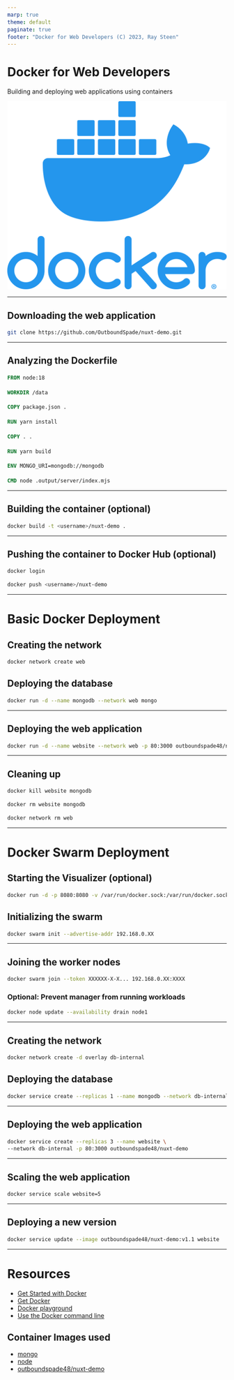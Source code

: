 ```yaml
---
marp: true
theme: default
paginate: true
footer: "Docker for Web Developers (C) 2023, Ray Steen"
---
```

<!-- class: invert -->

# Docker for Web Developers
Building and deploying web applications using containers

![bg width:300px right](assets/vertical-logo-monochromatic.webp)

---
## Downloading the web application

```bash
git clone https://github.com/OutboundSpade/nuxt-demo.git
```

---
## Analyzing the Dockerfile

```dockerfile
FROM node:18

WORKDIR /data

COPY package.json .

RUN yarn install

COPY . .

RUN yarn build

ENV MONGO_URI=mongodb://mongodb

CMD node .output/server/index.mjs
```

---
## Building the container (optional)


```bash
docker build -t <username>/nuxt-demo .
```

---
## Pushing the container to Docker Hub (optional)

```bash
docker login
```
```bash
docker push <username>/nuxt-demo
```
---
# Basic Docker Deployment
## Creating the network

```bash
docker network create web
```

## Deploying the database

```bash
docker run -d --name mongodb --network web mongo
```

---

## Deploying the web application

```bash
docker run -d --name website --network web -p 80:3000 outboundspade48/nuxt-demo
```

---
## Cleaning up

```bash
docker kill website mongodb
```
```bash
docker rm website mongodb
```
```bash
docker network rm web
```
---
# Docker Swarm Deployment

## Starting the Visualizer (optional)

```bash
docker run -d -p 8080:8080 -v /var/run/docker.sock:/var/run/docker.sock dockersamples/visualizer
```

## Initializing the swarm

```bash
docker swarm init --advertise-addr 192.168.0.XX
```
---
## Joining the worker nodes

```bash
docker swarm join --token XXXXXX-X-X... 192.168.0.XX:XXXX
```
### Optional: Prevent manager from running workloads

```bash
docker node update --availability drain node1
```
---
## Creating the network

```bash
docker network create -d overlay db-internal
```

## Deploying the database

```bash
docker service create --replicas 1 --name mongodb --network db-internal mongo
```
---
## Deploying the web application

```bash
docker service create --replicas 3 --name website \
--network db-internal -p 80:3000 outboundspade48/nuxt-demo
```
---
## Scaling the web application

```bash
docker service scale website=5
```
---
## Deploying a new version

```bash
docker service update --image outboundspade48/nuxt-demo:v1.1 website
```
---
# Resources

- [Get Started with Docker](https://www.docker.com/get-started)
- [Get Docker](https://docs.docker.com/get-docker/)
- [Docker playground](https://labs.play-with-docker.com/)
- [Use the Docker command line](https://docs.docker.com/engine/reference/commandline/cli/)

## Container Images used
- [mongo](https://hub.docker.com/_/mongo)
- [node](https://hub.docker.com/_/node)
- [outboundspade48/nuxt-demo](https://hub.docker.com/r/outboundspade48/nuxt-demo)